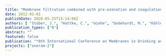 ```yaml
---
title: "Membrane filtration combined with pre-ozonation and coagulation for water reuse: Case study with ceramic and polymeric membranes."
date: 2012-01-01
publishDate: 2020-05-25T15:14:06Z
authors: [ "Stüber, J.", "Hattke, C.", "miehe", "Godehardt, M.", "Köhler, M.", "Lesjean, B." ]
publication_types: ["0"]
abstract: ""
featured: false
publication: "*8th International Conference on Membranes in Drinking and Industrial Water Production (MDIW).*"
projects: ["oxeram-2"]
---
```


